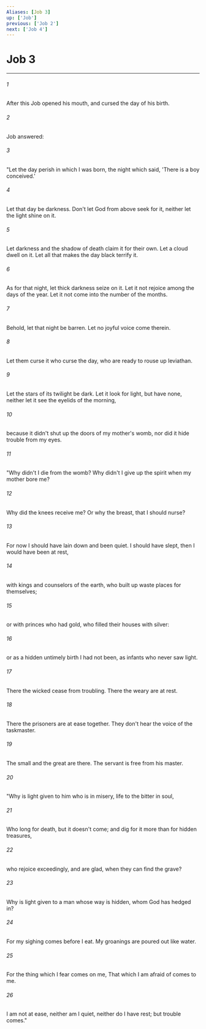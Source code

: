 ```yaml
---
Aliases: [Job 3]
up: ['Job']
previous: ['Job 2']
next: ['Job 4']
---
```

# Job 3
***





###### 1 

After this Job opened his mouth, and cursed the day of his birth. 



###### 2 

Job answered: 



###### 3 

"Let the day perish in which I was born, the night which said, 'There is a boy conceived.' 



###### 4 

Let that day be darkness. Don't let God from above seek for it, neither let the light shine on it. 



###### 5 

Let darkness and the shadow of death claim it for their own. Let a cloud dwell on it. Let all that makes the day black terrify it. 



###### 6 

As for that night, let thick darkness seize on it. Let it not rejoice among the days of the year. Let it not come into the number of the months. 



###### 7 

Behold, let that night be barren. Let no joyful voice come therein. 



###### 8 

Let them curse it who curse the day, who are ready to rouse up leviathan. 



###### 9 

Let the stars of its twilight be dark. Let it look for light, but have none, neither let it see the eyelids of the morning, 



###### 10 

because it didn't shut up the doors of my mother's womb, nor did it hide trouble from my eyes. 



###### 11 

"Why didn't I die from the womb? Why didn't I give up the spirit when my mother bore me? 



###### 12 

Why did the knees receive me? Or why the breast, that I should nurse? 



###### 13 

For now I should have lain down and been quiet. I should have slept, then I would have been at rest, 



###### 14 

with kings and counselors of the earth, who built up waste places for themselves; 



###### 15 

or with princes who had gold, who filled their houses with silver: 



###### 16 

or as a hidden untimely birth I had not been, as infants who never saw light. 



###### 17 

There the wicked cease from troubling. There the weary are at rest. 



###### 18 

There the prisoners are at ease together. They don't hear the voice of the taskmaster. 



###### 19 

The small and the great are there. The servant is free from his master. 



###### 20 

"Why is light given to him who is in misery, life to the bitter in soul, 



###### 21 

Who long for death, but it doesn't come; and dig for it more than for hidden treasures, 



###### 22 

who rejoice exceedingly, and are glad, when they can find the grave? 



###### 23 

Why is light given to a man whose way is hidden, whom God has hedged in? 



###### 24 

For my sighing comes before I eat. My groanings are poured out like water. 



###### 25 

For the thing which I fear comes on me, That which I am afraid of comes to me. 



###### 26 

I am not at ease, neither am I quiet, neither do I have rest; but trouble comes."
